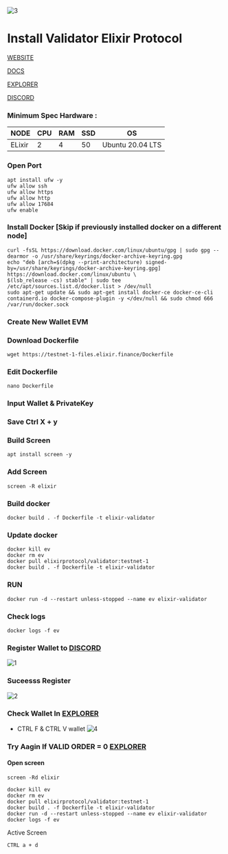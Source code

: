 
![3](https://user-images.githubusercontent.com/96678356/218298522-286483f5-7a46-4d86-a877-48ceba240395.JPG)


# Install Validator Elixir Protocol

[WEBSITE](https://elixir.finance/)

[DOCS](https://docs.elixir.finance/)

[EXPLORER](https://metrics.elixir.finance/)

[DISCORD](https://discord.gg/Zxu9xhEN)

### Minimum Spec Hardware :
NODE  | CPU     | RAM      | SSD     | OS     |
| ------------- | ------------- | ------------- | -------- | -------- |
| ELixir | 2          | 4         | 50  | Ubuntu 20.04 LTS  |

### Open Port
```
apt install ufw -y
ufw allow ssh
ufw allow https
ufw allow http
ufw allow 17684
ufw enable
```
### Install Docker [Skip if previously installed docker on a different node]
```
curl -fsSL https://download.docker.com/linux/ubuntu/gpg | sudo gpg --dearmor -o /usr/share/keyrings/docker-archive-keyring.gpg
echo "deb [arch=$(dpkg --print-architecture) signed-by=/usr/share/keyrings/docker-archive-keyring.gpg] https://download.docker.com/linux/ubuntu \
$(lsb_release -cs) stable" | sudo tee /etc/apt/sources.list.d/docker.list > /dev/null
sudo apt-get update && sudo apt-get install docker-ce docker-ce-cli containerd.io docker-compose-plugin -y </dev/null && sudo chmod 666 /var/run/docker.sock
```
### Create New Wallet EVM

### Download Dockerfile
```
wget https://testnet-1-files.elixir.finance/Dockerfile
```
### Edit Dockerfile
```
nano Dockerfile
```
### Input Wallet & PrivateKey

### Save Ctrl X + y

### Build Screen 
```
apt install screen -y
```
### Add Screen 
```
screen -R elixir
```
### Build docker
```
docker build . -f Dockerfile -t elixir-validator
```
### Update docker
```
docker kill ev
docker rm ev
docker pull elixirprotocol/validator:testnet-1
docker build . -f Dockerfile -t elixir-validator
```
### RUN 
```
docker run -d --restart unless-stopped --name ev elixir-validator
```
### Check logs
```
docker logs -f ev
```
### Register Wallet to [DISCORD](https://discord.gg/Zxu9xhEN)
![1](https://user-images.githubusercontent.com/96678356/218298328-2d190c0f-5332-403f-9b65-7617d22b160c.jpg)

### Suceesss Register
![2](https://user-images.githubusercontent.com/96678356/218298346-cb84ea0c-62cf-4800-ae10-b0a3fc8d4d76.PNG)

### Check Wallet In [EXPLORER](https://metrics.elixir.finance/)
- CTRL F & CTRL V wallet
![4](https://user-images.githubusercontent.com/96678356/218298686-f56a58db-f597-4ec3-8e55-6e992c14f6cb.png)

### Try Aagin If VALID ORDER = 0 [EXPLORER](https://metrics.elixir.finance/)

#### Open screen
```
screen -Rd elixir
```
```
docker kill ev
docker rm ev
docker pull elixirprotocol/validator:testnet-1
docker build . -f Dockerfile -t elixir-validator
docker run -d --restart unless-stopped --name ev elixir-validator
docker logs -f ev
```
Active Screen 
```
CTRL a + d
```
